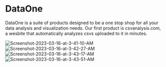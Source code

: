 # DataOne

DataOne is a suite of products designed to be a one stop shop for all your data analysis and visualization needs. Our first product is csvanalysis.com, a wesbite that automatically analyzes csvs uploaded to it in minutes. 

![Screenshot-2023-03-16-at-3-41-10-AM](https://i.ibb.co/QNNjMfX/Screenshot-2023-03-16-at-3-41-10-AM.png)
![Screenshot-2023-03-16-at-3-42-27-AM](https://i.ibb.co/k32rC37/Screenshot-2023-03-16-at-3-42-27-AM.png)
![Screenshot-2023-03-16-at-3-43-17-AM](https://i.ibb.co/svDm7Mw/Screenshot-2023-03-16-at-3-43-17-AM.png)
![Screenshot-2023-03-16-at-3-43-51-AM](https://i.ibb.co/PwGVMbt/Screenshot-2023-03-16-at-3-43-51-AM.png)
